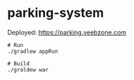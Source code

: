 # parking-system

Deployed: https://parking.veebzone.com

```
# Run
./gradlew appRun

# Build
./graldew war
```
